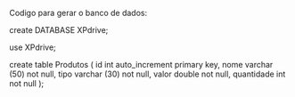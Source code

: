 Codigo para gerar o banco de dados:

create DATABASE XPdrive;

use XPdrive;

create table Produtos (
	id int auto_increment primary key,
	nome varchar (50) not null,
	tipo varchar (30) not null,
	valor double not null,
    quantidade int not null
);
